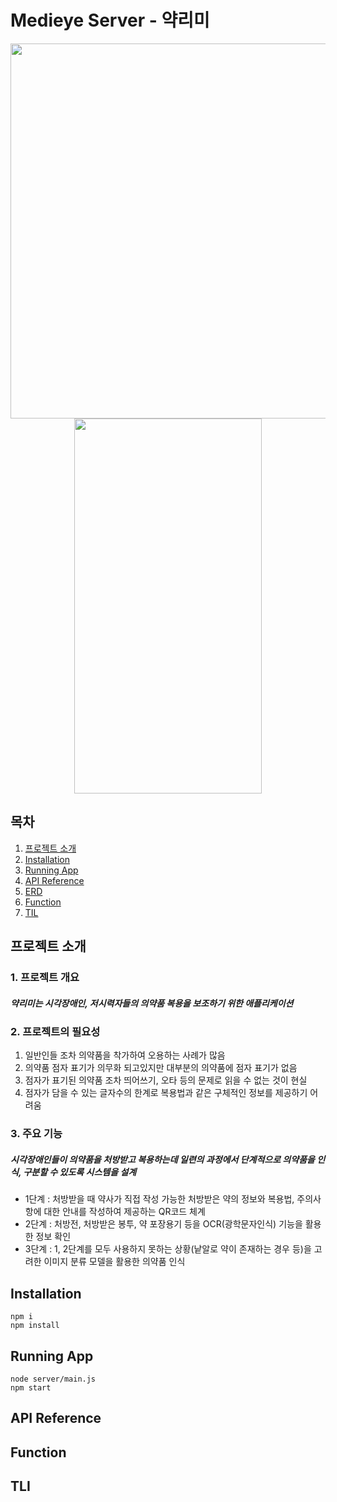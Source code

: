 # Medieye Server - 약리미


<p align="center">  
<img src="https://github.com/sphy1597/medieye-server/assets/101171867/8ab9ef73-4dcd-41b7-8cc0-c3cfa234b6ba width = "300" height = "600"">
<img src="https://github.com/sphy1597/medieye-server/assets/101171867/aff7ac04-1914-4952-bac5-19283de5e445" width = "300" height = "600">
</p>


## 목차
1. [프로젝트 소개](#프로젝트-소개)
2. [Installation](#Installation)
3. [Running App](#Running-App)
4. [API Reference](#API-Referenc)
5. [ERD](#ERD)
6. [Function](#Function)
7. [TIL](#TIL)


## 프로젝트 소개

### 1. 프로젝트 개요

##### 약리미는 시각장애인, 저시력자들의 의약품 복용을 보조하기 위한 애플리케이션

### 2. 프로젝트의 필요성
1. 일반인들 조차 의약품을 착가하여 오용하는 사례가 많음
2. 의약품 점자 표기가 의무화 되고있지만 대부분의 의약품에 점자 표기가 없음
3. 점자가 표기된 의약품 조차 띄어쓰기, 오타 등의 문제로 읽을 수 없는 것이 현실
4. 점자가 담을 수 있는 글자수의 한계로 복용법과 같은 구체적인 정보를 제공하기 어려움

### 3. 주요 기능

##### 시각장애인들이 의약품을 처방받고 복용하는데 일련의 과정에서 단계적으로 의약품을 인식, 구분할 수 있도록 시스템을 설계

- 1단계 : 처방받을 때 약사가 직접 작성 가능한 처방받은 약의 정보와 복용법, 주의사항에 대한 안내를 작성하여 제공하는 QR코드 체계
- 2단계 : 처방전, 처방받은 봉투, 약 포장용기 등을 OCR(광학문자인식) 기능을 활용한 정보 확인
- 3단계 : 1, 2단계를 모두 사용하지 못하는 상황(낱알로 약이 존재하는 경우 등)을 고려한 이미지 분류 모델을 활용한 의약품 인식

## Installation
```
npm i
npm install
```

## Running App  
```
node server/main.js
npm start
```

## API Reference

## Function



## TLI








